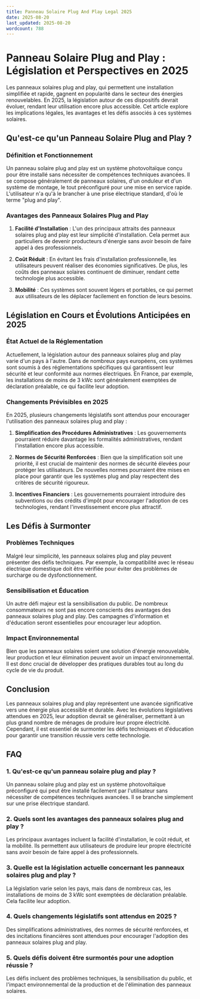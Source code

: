 ```yaml
---
title: Panneau Solaire Plug And Play Legal 2025
date: 2025-08-20
last_updated: 2025-08-20
wordcount: 788
---
```


# Panneau Solaire Plug and Play : Législation et Perspectives en 2025

Les panneaux solaires plug and play, qui permettent une installation simplifiée et rapide, gagnent en popularité dans le secteur des énergies renouvelables. En 2025, la législation autour de ces dispositifs devrait évoluer, rendant leur utilisation encore plus accessible. Cet article explore les implications légales, les avantages et les défis associés à ces systèmes solaires.

## Qu'est-ce qu'un Panneau Solaire Plug and Play ?

### Définition et Fonctionnement

Un panneau solaire plug and play est un système photovoltaïque conçu pour être installé sans nécessiter de compétences techniques avancées. Il se compose généralement de panneaux solaires, d'un onduleur et d'un système de montage, le tout préconfiguré pour une mise en service rapide. L'utilisateur n'a qu'à le brancher à une prise électrique standard, d'où le terme "plug and play".

### Avantages des Panneaux Solaires Plug and Play

1. **Facilité d'Installation** : L'un des principaux attraits des panneaux solaires plug and play est leur simplicité d'installation. Cela permet aux particuliers de devenir producteurs d'énergie sans avoir besoin de faire appel à des professionnels.

2. **Coût Réduit** : En évitant les frais d'installation professionnelle, les utilisateurs peuvent réaliser des économies significatives. De plus, les coûts des panneaux solaires continuent de diminuer, rendant cette technologie plus accessible.

3. **Mobilité** : Ces systèmes sont souvent légers et portables, ce qui permet aux utilisateurs de les déplacer facilement en fonction de leurs besoins.

## Législation en Cours et Évolutions Anticipées en 2025

### État Actuel de la Réglementation

Actuellement, la législation autour des panneaux solaires plug and play varie d'un pays à l'autre. Dans de nombreux pays européens, ces systèmes sont soumis à des réglementations spécifiques qui garantissent leur sécurité et leur conformité aux normes électriques. En France, par exemple, les installations de moins de 3 kWc sont généralement exemptées de déclaration préalable, ce qui facilite leur adoption.

### Changements Prévisibles en 2025

En 2025, plusieurs changements législatifs sont attendus pour encourager l'utilisation des panneaux solaires plug and play :

1. **Simplification des Procédures Administratives** : Les gouvernements pourraient réduire davantage les formalités administratives, rendant l'installation encore plus accessible.

2. **Normes de Sécurité Renforcées** : Bien que la simplification soit une priorité, il est crucial de maintenir des normes de sécurité élevées pour protéger les utilisateurs. De nouvelles normes pourraient être mises en place pour garantir que les systèmes plug and play respectent des critères de sécurité rigoureux.

3. **Incentives Financiers** : Les gouvernements pourraient introduire des subventions ou des crédits d'impôt pour encourager l'adoption de ces technologies, rendant l'investissement encore plus attractif.

## Les Défis à Surmonter

### Problèmes Techniques

Malgré leur simplicité, les panneaux solaires plug and play peuvent présenter des défis techniques. Par exemple, la compatibilité avec le réseau électrique domestique doit être vérifiée pour éviter des problèmes de surcharge ou de dysfonctionnement.

### Sensibilisation et Éducation

Un autre défi majeur est la sensibilisation du public. De nombreux consommateurs ne sont pas encore conscients des avantages des panneaux solaires plug and play. Des campagnes d'information et d'éducation seront essentielles pour encourager leur adoption.

### Impact Environnemental

Bien que les panneaux solaires soient une solution d'énergie renouvelable, leur production et leur élimination peuvent avoir un impact environnemental. Il est donc crucial de développer des pratiques durables tout au long du cycle de vie du produit.

## Conclusion

Les panneaux solaires plug and play représentent une avancée significative vers une énergie plus accessible et durable. Avec les évolutions législatives attendues en 2025, leur adoption devrait se généraliser, permettant à un plus grand nombre de ménages de produire leur propre électricité. Cependant, il est essentiel de surmonter les défis techniques et d'éducation pour garantir une transition réussie vers cette technologie.

## FAQ

### 1. Qu'est-ce qu'un panneau solaire plug and play ?

Un panneau solaire plug and play est un système photovoltaïque préconfiguré qui peut être installé facilement par l'utilisateur sans nécessiter de compétences techniques avancées. Il se branche simplement sur une prise électrique standard.

### 2. Quels sont les avantages des panneaux solaires plug and play ?

Les principaux avantages incluent la facilité d'installation, le coût réduit, et la mobilité. Ils permettent aux utilisateurs de produire leur propre électricité sans avoir besoin de faire appel à des professionnels.

### 3. Quelle est la législation actuelle concernant les panneaux solaires plug and play ?

La législation varie selon les pays, mais dans de nombreux cas, les installations de moins de 3 kWc sont exemptées de déclaration préalable. Cela facilite leur adoption.

### 4. Quels changements législatifs sont attendus en 2025 ?

Des simplifications administratives, des normes de sécurité renforcées, et des incitations financières sont attendues pour encourager l'adoption des panneaux solaires plug and play.

### 5. Quels défis doivent être surmontés pour une adoption réussie ?

Les défis incluent des problèmes techniques, la sensibilisation du public, et l'impact environnemental de la production et de l'élimination des panneaux solaires.